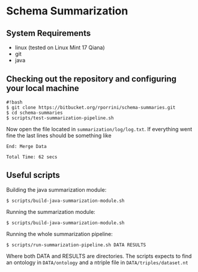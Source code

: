 # Schema Summarization

## System Requirements

* linux (tested on Linux Mint 17 Qiana)
* git
* java

## Checking out the repository and configuring your local machine
```
#!bash
$ git clone https://bitbucket.org/rporrini/schema-summaries.git
$ cd schema-summaries
$ scripts/test-summarization-pipeline.sh
```

Now open the file located in ```summarization/log/log.txt```. If everything went fine the last lines should be something like

```
End: Merge Data

Total Time: 62 secs
```

## Useful scripts

Building the java summarization module:
```
$ scripts/build-java-summarization-module.sh
```

Running the summarization module:
```
$ scripts/build-java-summarization-module.sh
```

Running the whole summarization pipeline:
```
$ scripts/run-summarization-pipeline.sh DATA RESULTS
```

Where both DATA and RESULTS are directories. The scripts expects to find an ontology in ```DATA/ontology``` and a ntriple file in ```DATA/triples/dataset.nt```
